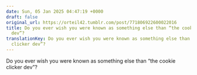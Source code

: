 ```yaml
---
date: Sun, 05 Jan 2025 04:47:19 +0000
draft: false
original_url: https://orteil42.tumblr.com/post/771806922600022016
title: Do you ever wish you were known as something else than “the cookie clicker
  dev”?
translationKey: Do you ever wish you were known as something else than “the cookie
  clicker dev”?
---
```


Do you ever wish you were known as something else than “the cookie clicker dev”?